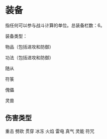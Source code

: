 # 装备

指任何可以参与战斗计算的单位。总装备栏数：6。

装备类型：

物品（包括进攻和防御）

功法（包括进攻和防御）

随从

符箓

傀儡

灵兽

## 伤害类型

重击 劈砍 贯穿 冰冻 火焰 雷电 真气 灵能 符咒

